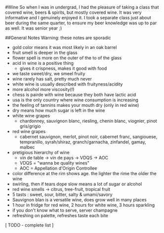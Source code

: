 #Wine
So when I was in undergrad, I had the pleasure of taking a class that covered wine, beers & spirits, but mostly covered wine. It was very informative and I genuinely enjoyed it. I took a separate class just about beer during the same quarter, to ensure my beer knowledge was up to par as well. It was senior year ;)

##General Notes
Warning: these notes are sporadic
* gold color means it was most likely in an oak barrel
* fruit smell is deeper in the glass
* flower spell is more on the outer of the to of the glass
* acid in wine is a positive thing
  * gives it crispness, makes it good with food
* we taste sweet/dry, we smeel fruity
* wine rarely has salt, pretty much never
* white wine is usually described with fruityness/acidity
* more alcohol more viscosity(!)
* chess is pairde with wine because they both have lactic acid
* usa is the only country where wine consumption is increasing
* the feeling of tannins makes your mouth dry (only in red wine)
* dry means how much sugar is left in the wine
* white wine grapes
  * chardonney, sauvignon blanc, riesling, chenin blanc, viognier, pinot gris/grigio
* red wine grapes
  * cabernet sauvignon, merlot, pinot noir, cabernet franc, sangiouese, tempranillo, syrah/shiraz, granch/garnacha, zinfandel, gamay, malbec
* pretigious hierarchy of wine 
    * vin de table -> vin de pays -> VDQS -> AOC
    * VDQS = "wanna be quality wines"
    * AOC = Appellation d'Origin Controllee
 * color difference at the rim shows age. the lighter the rime the older the wine
 * swirling, then if tears dope slow means a lot of sugar or alcohol
 * red wine smells -> citrus, tree-fruit, tropical fruit
 * 5 tasts : sweet, sour, bitter, salty & umami/savory
 * Sauvignon blan is a versatile wine, does grow well in many places
 * 1 hour in fridge for red wine, 2 hours for white wine, 3 hours sparkling
 * if you don't know what to serve, server champagne
  * refreshing on palette, refreshes taste each bite
  
 [ TODO - complete list ]
